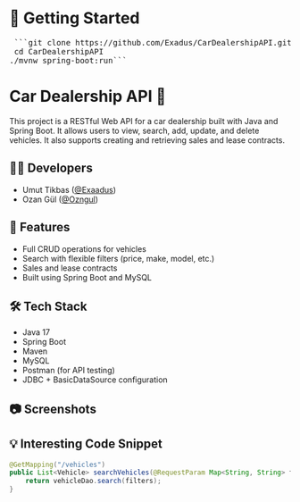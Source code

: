 
# 🏁 Getting Started 

<pre> ```git clone https://github.com/Exadus/CarDealershipAPI.git
 cd CarDealershipAPI 
./mvnw spring-boot:run``` </pre>

# Car Dealership API 🚗

This project is a RESTful Web API for a car dealership built with Java and Spring Boot. It allows users to view, search, add, update, and delete vehicles. It also supports creating and retrieving sales and lease contracts.

## 👨‍💻 Developers
- Umut Tikbas ([@Exaadus](https://github.com/Exaadus))
- Ozan Gül ([@Ozngul](https://github.com/ozngul))

## 🚀 Features
- Full CRUD operations for vehicles
- Search with flexible filters (price, make, model, etc.)
- Sales and lease contracts
- Built using Spring Boot and MySQL

## 🛠️ Tech Stack
- Java 17
- Spring Boot
- Maven
- MySQL
- Postman (for API testing)
- JDBC + BasicDataSource configuration

## 📷 Screenshots


## 💡 Interesting Code Snippet
```java
@GetMapping("/vehicles")
public List<Vehicle> searchVehicles(@RequestParam Map<String, String> filters) {
    return vehicleDao.search(filters);
}
